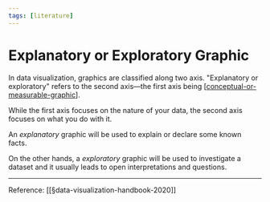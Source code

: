 ```yaml
---
tags: [literature]
---
```


# Explanatory or Exploratory Graphic

In data visualization, graphics are classified along two axis. "Explanatory or exploratory" refers to the second axis—the first axis being [[conceptual-or-measurable-graphic]].

While the first axis focuses on the nature of your data, the second axis focuses on what you do with it. 

An *explanatory* graphic will be used to explain or declare some known facts. 

On the other hands, a *exploratory* graphic will be used to investigate a dataset and it usually leads to open interpretations and questions.

---
Reference: [[§data-visualization-handbook-2020]]

[//begin]: # "Autogenerated link references for markdown compatibility"
[conceptual-or-measurable-graphic]: conceptual-or-measurable-graphic "Conceptual or Measurable Graphic"
[//end]: # "Autogenerated link references"